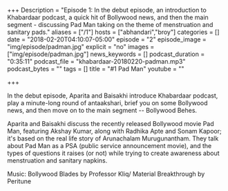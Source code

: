 +++
Description = "Episode 1: In the debut episode, an introduction to Khabardaar podcast, a quick hit of Bollywood news, and then the main segment - discussing Pad Man taking on the theme of menstruation and sanitary pads."
aliases = ["/1"]
hosts = ["abhandari","broy"]
categories = []
date = "2018-02-20T04:10:07-05:00"
episode = "2"
episode_image = "img/episode/padman.jpg"
explicit = "no"
images = ["img/episode/padman.jpg"]
news_keywords = []
podcast_duration = "0:35:11"
podcast_file = "khabardaar-20180220-padman.mp3"
podcast_bytes = ""
tags = []
title = "#1 Pad Man"
youtube = ""

+++

In the debut episode, Aparita and Baisakhi introduce Khabardaar podcast, play a minute-long round of antaakshari, brief you on some Bollywood news, and then move on to the main segment -- Bollywood Behes. 

Aparita and Baisakhi discuss the recently released Bollywood movie Pad Man, featuring Akshay Kumar, along with Radhika Apte and Sonam Kapoor; it's based on the real life story of Arunachalam Murugunantham. They talk about Pad Man as a PSA (public service announcement movie), and the types of questions it raises (or not) while trying to create awareness about menstruation and sanitary napkins.  

Music: Bollywood Blades by Professor Kliq/ Material Breakthrough by Peritune
